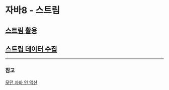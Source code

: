 # 자바8 - 스트림

## [스트림 활용](https://github.com/genesis12345678/TIL/blob/main/Java/java8/stream/chater5/chapter5.md)

## [스트림 데이터 수집]()

---

### 참고

[모던 자바 인 액션](https://www.yes24.com/Product/Goods/77125987)